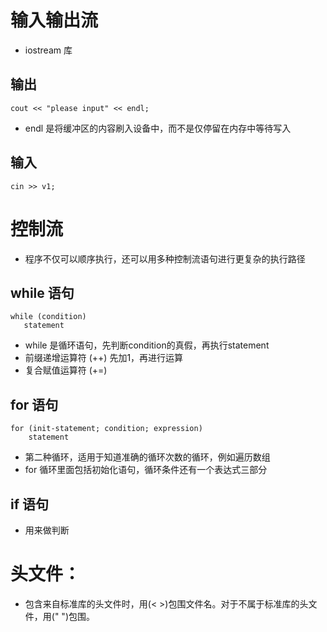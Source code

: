 # 输入输出流
- iostream 库

## 输出
    cout << "please input" << endl;
- endl 是将缓冲区的内容刷入设备中，而不是仅停留在内存中等待写入

## 输入
    cin >> v1;
    
# 控制流
- 程序不仅可以顺序执行，还可以用多种控制流语句进行更复杂的执行路径

## while 语句
    while (condition)
       statement
- while 是循环语句，先判断condition的真假，再执行statement  
- 前缀递增运算符 (++) 先加1，再进行运算  
- 复合赋值运算符 (+=) 

## for 语句
    for (init-statement; condition; expression)
        statement
- 第二种循环，适用于知道准确的循环次数的循环，例如遍历数组  
- for 循环里面包括初始化语句，循环条件还有一个表达式三部分

## if 语句
- 用来做判断  

# 头文件：
- 包含来自标准库的头文件时，用(< >)包围文件名。对于不属于标准库的头文件，用(" ")包围。 
